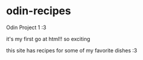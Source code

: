 # odin-recipes
Odin Project 1 :3

it's my first go at html!! so exciting

this site has recipes for some of my favorite dishes :3
